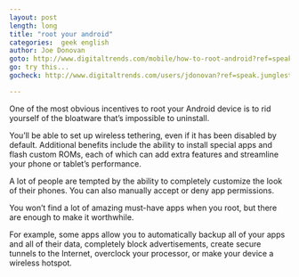 ```yaml
---
layout: post
length: long
title: "root your android"
categories:  geek english
author: Joe Donovan
goto: http://www.digitaltrends.com/mobile/how-to-root-android?ref=speak.junglestar.org
go: try this...
gocheck: http://www.digitaltrends.com/users/jdonovan?ref=speak.junglestar.org

---
```

One of the most obvious incentives to root your Android device is to rid yourself of the bloatware that’s impossible to uninstall. <!-- more -->

You’ll be able to set up wireless tethering, even if it has been disabled by default. Additional benefits include the ability to install special apps and flash custom ROMs, each of which can add extra features and streamline your phone or tablet’s performance.

A lot of people are tempted by the ability to completely customize the look of their phones. You can also manually accept or deny app permissions.

You won’t find a lot of amazing must-have apps when you root, but there are enough to make it worthwhile.

For example, some apps allow you to automatically backup all of your apps and all of their data, completely block advertisements, create secure tunnels to the Internet, overclock your processor, or make your device a wireless hotspot.
